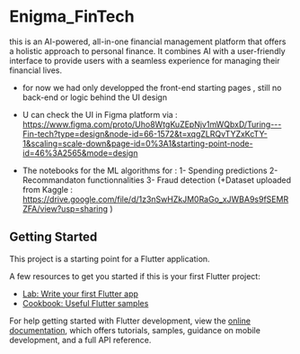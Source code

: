 # Enigma_FinTech

this is an AI-powered, all-in-one financial management platform that offers a holistic approach to personal finance. It combines AI with a user-friendly interface to provide users with a seamless experience for managing their financial lives. 

- for now we had only developped the front-end starting  pages , still no back-end or logic behind the UI design 
- U can check the UI in Figma platform via : https://www.figma.com/proto/Uho8WtgKuZEpNjv1mWQbxD/Turing---Fin-tech?type=design&node-id=66-1572&t=xqgZLRQvTYZxKcTY-1&scaling=scale-down&page-id=0%3A1&starting-point-node-id=46%3A2565&mode=design

- The notebooks for the ML algorithms for :
1- Spending predictions
2- Recommandaton functionnalities
3- Fraud detection (+Dataset uploaded from Kaggle : https://drive.google.com/file/d/1z3nSwHZkJM0RaGo_xJWBA9s9fSEMRZFA/view?usp=sharing )

## Getting Started

This project is a starting point for a Flutter application.

A few resources to get you started if this is your first Flutter project:

- [Lab: Write your first Flutter app](https://docs.flutter.dev/get-started/codelab)
- [Cookbook: Useful Flutter samples](https://docs.flutter.dev/cookbook)

For help getting started with Flutter development, view the
[online documentation](https://docs.flutter.dev/), which offers tutorials,
samples, guidance on mobile development, and a full API reference.
